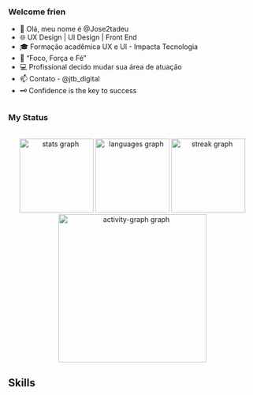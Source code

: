 ### Welcome frien

- 🚀 Olá, meu nome é @Jose2tadeu
- 🌐 UX Design | UI Design | Front End
- 🎓 Formação acadêmica UX e UI - Impacta Tecnologia
- 🎯 “Foco, Força e Fé”
- 💻 Profissional decido mudar sua área de atuação
- 📫 Contato - @jtb_digital
- 🗝️ Confidence is the key to success

##
### My Status

<br clear="both">

<div align="center">
  <img src="https://github-readme-stats.vercel.app/api?username=Jose2tadeu&hide_title=false&hide_rank=false&show_icons=true&include_all_commits=true&count_private=true&disable_animations=false&theme=gruvbox&locale=en&hide_border=false&order=1" height="150" alt="stats graph"  />
  <img src="https://github-readme-stats.vercel.app/api/top-langs?username=Jose2tadeu&locale=pt-br&hide_title=false&layout=compact&card_width=320&langs_count=5&theme=gruvbox&hide_border=false&order=2" height="150" alt="languages graph"  />
  <img src="https://streak-stats.demolab.com?user=Jose2tadeu&locale=en&mode=daily&theme=gruvbox&hide_border=false&border_radius=5&order=3" height="150" alt="streak graph"  />
  <img src="https://github-readme-activity-graph.vercel.app/graph?username=Jose2tadeu&radius=16&theme=gruvbox&area=true&order=5" height="300" alt="activity-graph graph"  />
</div>

## Skills
